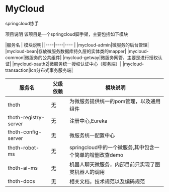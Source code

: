  MyCloud
 =====
springcloud练手



项目说明
该项目是一个springcloud脚手架，主要包括如下模块

|服务名 | 模块说明|
|----|----|----        |
|mycloud-admin|微服务的后台管理|
|mycloud-bean|存放微服务数据库持久层的实体类的mapper|
|mycloud-common|微服务的公共组件|
|mycloud-getway|微服务网管，主要是进行授权认证|
|mycloud-oauth2|微服务统一授权认证中心（服务端）|
|mycloud-transaction|lcn分布式事务服务端|

|服务名 | 父级依赖 | 模块说明|
|----|----|----        |
|thoth|无|为微服务提供统一的pom管理，以及通用组件|  
|thoth-registry-server|无|注册中心,Eureka|  
|thoth-config-server| 无|微服务统一配置中心|  
|thoth-robot-ms|无|springcloud中的一个微服务,其中包含一个简单的增删改查demo|  
|thoth-ai-ms|无|机器人聊天微服务，内部目前只实现了图灵机器人的调用| 
|thoth-docs|无|相关文档，技术规范以及编码规范| 
